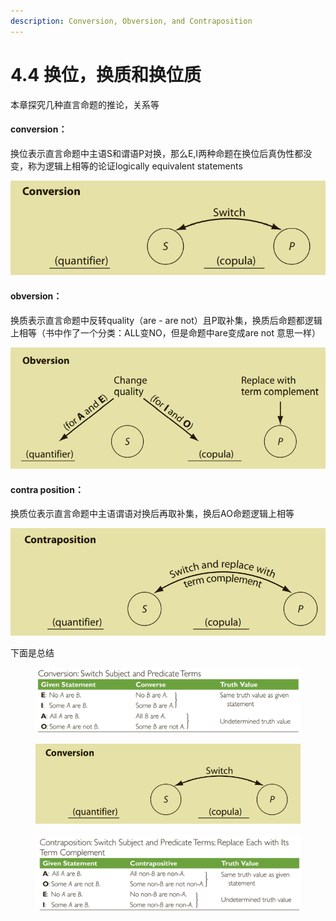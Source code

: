 ```yaml
---
description: Conversion, Obversion, and Contraposition
---
```


# 4.4 换位，换质和换位质

本章探究几种直言命题的推论，关系等

#### conversion：

换位表示直言命题中主语S和谓语P对换，那么E,I两种命题在换位后真伪性都没变，称为逻辑上相等的论证logically equivalent statements

![](<../.gitbook/assets/image (1) (1).png>)

#### ​obversion：

换质表示直言命题中反转quality（are - are not）且P取补集，换质后命题都逻辑上相等（书中作了一个分类：ALL变NO，但是命题中are变成are not 意思一样）

<img src="../.gitbook/assets/image (6).png" alt="" data-size="original">

#### contra position：

换质位表示直言命题中主语谓语对换后再取补集，换后AO命题逻辑上相等

![](<../.gitbook/assets/image (12).png>)

下面是总结

<figure><img src="../.gitbook/assets/image (9).png" alt=""><figcaption></figcaption></figure>

<figure><img src="../.gitbook/assets/image (1).png" alt=""><figcaption></figcaption></figure>

<figure><img src="../.gitbook/assets/image (16).png" alt=""><figcaption></figcaption></figure>
